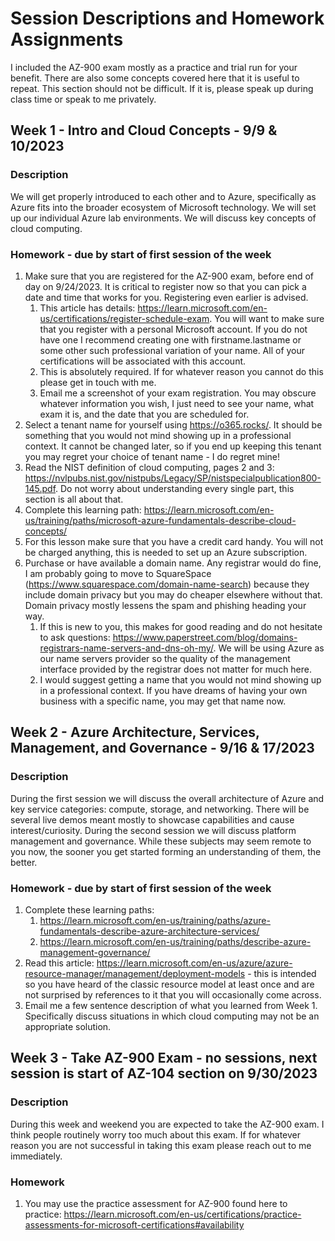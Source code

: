 # Session Descriptions and Homework Assignments

I included the AZ-900 exam mostly as a practice and trial run for your benefit. There are also some concepts covered here that it is useful to repeat. This section should not be difficult. If it is, please speak up during class time or speak to me 
privately.

## Week 1 - Intro and Cloud Concepts - 9/9 & 10/2023

### Description
We will get properly introduced to each other and to Azure, specifically as Azure fits into the broader ecosystem of Microsoft technology. We will set up our individual Azure lab environments. We will discuss key concepts of cloud computing.

### Homework - due by start of first session of the week
1. Make sure that you are registered for the AZ-900 exam, before end of day on 9/24/2023. It is critical to register now so that you can pick a date and time that works for you. Registering even earlier is advised.
    1. This article has details: https://learn.microsoft.com/en-us/certifications/register-schedule-exam. You will want to make sure that you register with a personal Microsoft account. If you do not have one I recommend creating one with firstname.lastname or some other such professional variation of your name. All of your certifications will be associated with this account.
    2. This is absolutely required. If for whatever reason you cannot do this please get in touch with me.
    3. Email me a screenshot of your exam registration. You may obscure whatever information you wish, I just need to see your name, what exam it is, and the date that you are scheduled for.
2. Select a tenant name for yourself using https://o365.rocks/. It should be something that you would not mind showing up in a professional context. It cannot be changed later, so if you end up keeping this tenant you may regret your choice of tenant name - I do regret mine! 
3. Read the NIST definition of cloud computing, pages 2 and 3: https://nvlpubs.nist.gov/nistpubs/Legacy/SP/nistspecialpublication800-145.pdf. Do not worry about understanding every single part, this section is all about that.
4. Complete this learning path: https://learn.microsoft.com/en-us/training/paths/microsoft-azure-fundamentals-describe-cloud-concepts/
5. For this lesson make sure that you have a credit card handy. You will not be charged anything, this is needed to set up an Azure subscription.
6. Purchase or have available a domain name. Any registrar would do fine, I am probably going to move to SquareSpace (https://www.squarespace.com/domain-name-search) because they include domain privacy but you may do cheaper elsewhere without that. Domain privacy mostly lessens the spam and phishing heading your way.
    1. If this is new to you, this makes for good reading and do not hesitate to ask questions: https://www.paperstreet.com/blog/domains-registrars-name-servers-and-dns-oh-my/. We will be using Azure as our name servers provider so the quality of the management interface provided by the registrar does not matter for much here. 
    2. I would suggest getting a name that you would not mind showing up in a professional context. If you have dreams of having your own business with a specific name, you may get that name now. 

## Week 2 - Azure Architecture, Services, Management, and Governance - 9/16 & 17/2023

### Description

During the first session we will discuss the overall architecture of Azure and key service categories: compute, storage, and networking. There will be several live demos meant mostly to showcase capabilities and cause interest/curiosity. During the second session we will discuss platform management and governance. While these subjects may seem remote to you now, the sooner you get started forming an understanding of them, the better. 

### Homework - due by start of first session of the week

1. Complete these learning paths: 
    1. https://learn.microsoft.com/en-us/training/paths/azure-fundamentals-describe-azure-architecture-services/
    2. https://learn.microsoft.com/en-us/training/paths/describe-azure-management-governance/
2. Read this article: https://learn.microsoft.com/en-us/azure/azure-resource-manager/management/deployment-models - this is intended so you have heard of the classic resource model at least once and are not surprised by references to it that you will occasionally come across.
3. Email me a few sentence description of what you learned from Week 1. Specifically discuss situations in which cloud computing may not be an appropriate solution. 

## Week 3 - Take AZ-900 Exam - no sessions, next session is start of AZ-104 section on 9/30/2023

### Description

During this week and weekend you are expected to take the AZ-900 exam. I think people routinely worry too much about this exam. If for whatever reason you are not successful in taking this exam please reach out to me immediately. 

### Homework

1.  You may use the practice assessment for AZ-900 found here to practice: https://learn.microsoft.com/en-us/certifications/practice-assessments-for-microsoft-certifications#availability